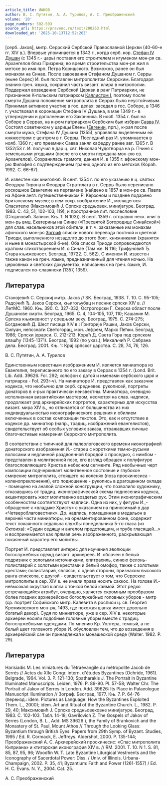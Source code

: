 ```yaml
---
article_title: ИАКОВ
author: В. С. Путятин, А. А. Турилов, А. С. Преображенский
volume: '20'
page_numbers: 502-503
source_url: https://pravenc.ru/text/200263.html
downloaded_at: '2025-10-13T12:52:26Z'
---
```


[серб. Jаков], митр. Серрский Сербской Православной Церкви (40-60-е гг. XIV в.). Впервые упоминается в 1343 г., когда серб. кор. [Стефан IV Душан](<https://pravenc.ru/text/Стефан IV Душан.html>) (с 1345 г.- царь) поставил его строителем и игуменом мон-ря св. Архангелов близ Призрена; во время строительства мон-ря жил в метохе во имя прп. Петра Коришского. Возможно, ранее он был монахом на Синае. После завоевания Стефаном Душаном г. Серры (ныне Серес) И. был поставлен митрополитом Серрским. Благодаря знанию греч. языка, сохранил часть визант. клира в митрополии. Поддержал возведение Сербской Церкви в ранг Патриархии, не признанное К-польским патриархом [Каллистом I](<https://pravenc.ru/text/Каллистом I.html>), поэтому после смерти Душана положение митрополита в Серрах было неустойчивым. Принимал активное участие в гос. делах: заседал в гос. Соборе, в 1346 г. участвовал в коронации Стефана IV Душана, в мае 1349 г.- в утверждении и дополнении его Законника. В нояб. 1354 г. был на Соборе в Серрах, на к-ром патриархом Сербским был избран [Савва IV](<https://pravenc.ru/text/Савва IV.html>). Состоял советником у царицы Елены ([Евгении](https://pravenc.ru/text/Евгения.html), прп.), к-рая после смерти мужа, Стефана IV Душана (1355), управляла выделенным ей княжеством с центром в г. Серры. Последний раз И. упоминается в нояб. 1360 г.; его преемник Савва занял кафедру ранее авг. 1365 г. В 1352/53 г. И. получил в дар ц. свт. Николая Чудотворца на р. Пчиня с земельными угодьями (после его смерти передана мон-рю св. Архангелов). Сохранилась грамота, данная И. в 1355 г. афонскому мон-рю Филофея с подтверждением границ одного из его метохов (Кораћ. 1992. С. 66-67).

И. известен как книголюб. В сент. 1354 г. по его указанию в ц. святых Феодора Тирона и Феодора Стратилата в г. Серры было переписано роскошное Евангелие на пергамене (найдено в 1857 в мон-ре св. Павла на Афоне англ. путешественником Р. Керзоном и позднее подарено Британскому музею; в нем сохр. изображение И., молящегося Спасителю (Максимовић J. Српске средњовек. миниjатуре. Београд. 1983. С. 43, 51, 102-103, 119), и пространное лит. послесловие (Стоjановић. Записи. Књ. 1. N 103)). В сент. 1359 г. отправил неск. книг в мон-рь вмц. Екатерины на Синае («Пресвятой Богородице Синайской») для слав. насельников этой обители, в т. ч. заказанные им монахам афонского мон-ря [Зограф](https://pravenc.ru/text/Зограф.html) списки нового перевода постной и цветной Триоди, выполненного незадолго до этого болг. книжниками (хранятся и ныне в монастырской б-ке). Оба списка Триоди сопровождаются кратким стихотворением И. о Синае (Там же. N 116; Трифуновић Ђ. Стара књижевност. Београд, 19722. С. 562). С именем И. известен также канон на греч. языке, предназначенный для чтения ночью. На церковных и светских документах, написанных на греч. языке, И. подписался по-славянски (1357, 1359).

## Литература

Станоjевић С. Серскиj митр. Jаков // SK. Београд, 1938. Т. 10. С. 95-105; Радоjчић Ђ. Jаков Серски, књигољубац и песник српски XIV в. // ЛетМС. 1960. Књ. 390. С. 327-332; Острогорски Г. Серска област после Душанове смрти. Београд, 1965. С. 4, 104-105, 107, 110; Кашанин М. Српска књижевност у средњом веку. Београд, 1975. С. 274-275; Богдановић Д. Шест писаца XIV в.: Григориjе Рашки, Jаков Серски, Силуан, непознати Светогорац, мон. Jефрем, Марко Пећки. Београд, 1986; Српски jерарси. С. 212-213. Кораћ Д. Света Гора под српском влашћу (1345-1371). Београд, 1992 (по указ.); Михаљчић Р. Сабрана дела. Београд. 2001. Књ. 1: Краj српског царства. С. 28, 74, 76, 126.

В. С. Путятин, А. А. Турилов 

Единственным известным изображением И. является миниатюра из Евангелия, переписанного по его заказу в Серрах в 1354 г. (Lond. Brit. Lib. Add. 39626. Fol. 292; колофон с датой и именами сербского царя и патриарха - Fol. 293r-v). На миниатюре И. представлен как заказчик кодекса, что необычно для серб. средневек. рукописей, портреты донаторов в к-рых практически неизвестны. Миниатюра, очевидно исполненная византийским мастером, несмотря на слав. надписи, продолжает ряд архиерейских портретов, характерных для искусства визант. мира XIV в., но отличается от большинства из них индивидуальностью иконографического решения и обилием включенных в состав композиции текстов. Это, как и отсутствие в кодексе др. миниатюр (напр., традиц. изображений евангелистов), свидетельствует об особых условиях заказа, отражавших личные благочестивые намерения Серрского митрополита.

В соответствии с типичной для палеологовского времени иконографией донаторского изображения И.- старец с короткими темно-русыми волосами и недлинной раздвоенной бородой с проседью, с нимбом - представлен в молитвенной позе, его взгляд обращен к полуфигуре благословляющего Христа в небесном сегменте. Ряд необычных черт композиции подчеркивает молитвенное состояние и глубокое смирение митрополита, стоящего на коленях (поза проскинесиса - коленопреклонения), его подношение - рукопись в драгоценном окладе - помещено на аналой сложной конструкции, что позволило художнику, отказавшись от традиц. иконографической схемы поднесения кодекса, акцентировать жест молитвенно воздетых рук. Этим иконографическим особенностям соответствуют надписи. Одна из них, у фигуры И.,- обращение к «владыке Христу» с указанием на приносимый в дар «Четвероблаговестник». Др. надпись, помещенная в медальон в верхней части миниатюры, на орнаментированном фоне, содержит текст покаянного седальна службы понедельника 5-го гласа (из Октоиха): «Судии седящу и ангелом предстоящим, и трубе гласящей…» и воспринимается как прямая речь изображенного, раскрывающая покаянный характер его молитвы.

Портрет И. представляет интерес для изучения эволюции богослужебных одежд визант. архиереев. И. облачен в белый подризник с золотыми источниками, епитрахиль, синюю фелонь-полиставрий с золотыми крестами и белый омофор, также с золотыми крестами; полиставрий, являясь, с одной стороны, признаком высокого ранга епископа, с другой - свидетельствует о том, что Серрские митрополиты в сер. XIV в. не имели права носить саккос. На голове И.- невысокая округлая шапка с тонкой белой каймой. Этот редко встречающийся атрибут, очевидно, является скромным прообразом более поздних архиерейских богослужебных головных уборов - митр (ср. портрет Софийского митр. Калевита в росписи ц. св. Георгия Кремиковского мон-ря, 1493, где похожая шапка имеет довольно богатый декор). Судя по миниатюре, уже в сер. XIV в. некоторые архиереи носили подобные головные уборы вместе с традиц. богослужебными одеждами. По мнению Кр. Уолтера, темный, а не белый цвет головного убора И. обусловлен тем, что до возведения в архиерейский сан он принадлежал к монашеской среде (Walter. 1982. P. 29).

## Литература

Harisiadis M. Les miniatures du Tétraévangile du métropolite Jacob de Serrés // Actes du XIIe Congr. intern. d'études Byzantines (Ochride, 1961). Belgrade, 1964. Vol. 3. P. 121-130; Spatharakis J. The Portrait in Byzantine Illuminated Manuscripts. Leiden, 1976. P. 89-90. Pl. 57-58; Walter Chr. The Portrait of Jakov of Serres in London. Add. 39626: Its Place in Palaeologue Manuscript Illumination // Зограф. Београд, 1977. Књ. 7. P. 64-76 (переизд.: idem. Pictures as Language: How the Byzantines Exploited Them. L., 2000); idem. Art and Ritual of the Byzantine Church. L., 1982. P. 29, 40; Максимовић J. Српске средньовековне миниjатуре. Београд, 1983. С. 102-103. Табл. 14-18; Gavrilovich Z. The Gospels of Jakov of Serres (London, B. L., Add. MS 39626 ), the Family of Brankovich and the Monastery of St. Paul, Mount Athos // Through the Looking Glass: Byzantium through British Eyes: Papers from 29th Symp. of Byzant. Studies, 1995 / Ed. R. Cormack, E. Jeffreys. Aldershot, 2000. P. 135-144; Преображенский А. С. Архиерейский проскинесис: «Спас митрополита Киприана» и ктиторская иконография XIV в. // RM. 2001. T. 10. N 1. S. 81, 85, 87, 95, 96; Woodfin W. T. Late Byzantine Liturgical Vestments and the Iconography of Sacerdotal Power: Diss. / Univ. of Illinois. Urbana-Champaign, 2002. P. 35, 41; Byzantium: Faith and Power (1261-1557) / Ed. H. C. Evans. N. Y., 2004. Cat. 25.

А. С. Преображенский
